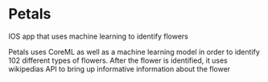 # Petals
IOS app that uses machine learning to identify flowers

Petals uses CoreML as well as a machine learning model in order to identify 102 different types of flowers. After the flower is identified, it uses wikipedias API to bring up informative information about the flower
